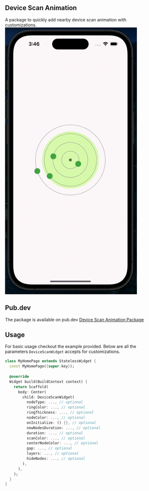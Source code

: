 ## Device Scan Animation

A package to quickly add nearby device scan animation with customizations.
![Device Scan Animation Demo](https://raw.githubusercontent.com/YashMakan/device_scan_animation/main/video/demo.gif)

## Pub.dev

The package is available on pub.dev
[Device Scan Animation Package](https://pub.dev/packages/device_scan_animation)

## Usage

For basic usage checkout the example provided.
Below are all the parameters `DeviceScanWidget` accepts for customizations.

```dart
class MyHomePage extends StatelessWidget {
  const MyHomePage({super.key});

  @override
  Widget build(BuildContext context) {
    return Scaffold(
      body: Center(
        child: DeviceScanWidget(
          nodeType: ..., // optional
          ringColor: ..., // optional
          ringThickness: ..., // optional
          nodeColor: ..., // optional
          onInitialize: () {}, // optional
          newNodesDuration: ..., // optional
          duration: ..., // optional
          scanColor: ..., // optional
          centerNodeColor: ..., // optional
          gap: ..., // optional
          layers: ..., // optional
          hideNodes: ..., // optional
        ),
      ),
    );
  }
}

```
